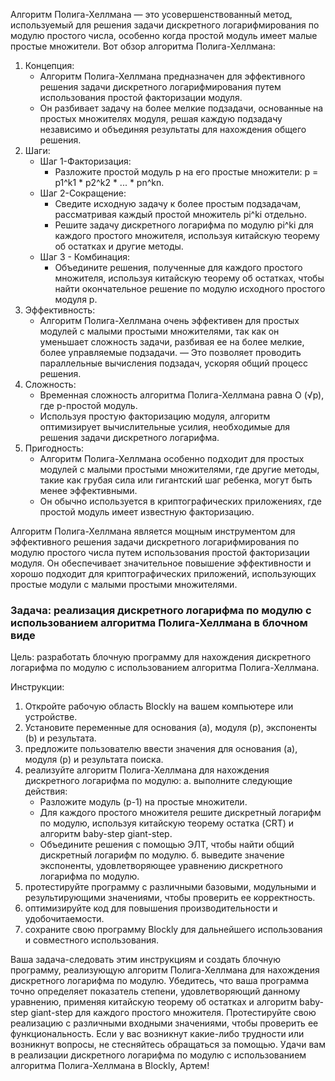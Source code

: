 Алгоритм Полига-Хеллмана — это усовершенствованный метод, используемый для решения задачи дискретного логарифмирования по модулю простого числа, особенно когда простой модуль имеет малые простые множители. Вот обзор алгоритма Полига-Хеллмана:

1. Концепция:
   - Алгоритм Полига-Хеллмана предназначен для эффективного решения задачи дискретного логарифмирования путем использования простой факторизации модуля.
   - Он разбивает задачу на более мелкие подзадачи, основанные на простых множителях модуля, решая каждую подзадачу независимо и объединяя результаты для нахождения общего решения.
2. Шаги:
   - Шаг 1-Факторизация:
     - Разложите простой модуль p на его простые множители: p = p1^k1 * p2^k2 * ... * pn^kn.
   - Шаг 2-Сокращение:
     - Сведите исходную задачу к более простым подзадачам, рассматривая каждый простой множитель pi^ki отдельно.
     - Решите задачу дискретного логарифма по модулю pi^ki для каждого простого множителя, используя китайскую теорему об остатках и другие методы.
   - Шаг 3 - Комбинация:
     - Объедините решения, полученные для каждого простого множителя, используя китайскую теорему об остатках, чтобы найти окончательное решение по модулю исходного простого модуля p.
3. Эффективность:
   - Алгоритм Полига-Хеллмана очень эффективен для простых модулей с малыми простыми множителями, так как он уменьшает сложность задачи, разбивая ее на более мелкие, более управляемые подзадачи.
   — Это позволяет проводить параллельные вычисления подзадач, ускоряя общий процесс решения.
4. Сложность:
   - Временная сложность алгоритма Полига-Хеллмана равна O (√p), где p-простой модуль.
   - Используя простую факторизацию модуля, алгоритм оптимизирует вычислительные усилия, необходимые для решения задачи дискретного логарифма.
5. Пригодность:
   - Алгоритм Полига-Хеллмана особенно подходит для простых модулей с малыми простыми множителями, где другие методы, такие как грубая сила или гигантский шаг ребенка, могут быть менее эффективными.
   - Он обычно используется в криптографических приложениях, где простой модуль имеет известную факторизацию.

Алгоритм Полига-Хеллмана является мощным инструментом для эффективного решения задачи дискретного логарифмирования по модулю простого числа путем использования простой факторизации модуля. Он обеспечивает значительное повышение эффективности и хорошо подходит для криптографических приложений, использующих простые модули с малыми простыми множителями.

### Задача: реализация дискретного логарифма по модулю с использованием алгоритма Полига-Хеллмана в блочном виде

Цель: разработать блочную программу для нахождения дискретного логарифма по модулю с использованием алгоритма Полига-Хеллмана.

Инструкции:
1. Откройте рабочую область Blockly на вашем компьютере или устройстве.
2. Установите переменные для основания (a), модуля (p), экспоненты (b) и результата.
3. предложите пользователю ввести значения для основания (a), модуля (p) и результата поиска.
4. реализуйте алгоритм Полига-Хеллмана для нахождения дискретного логарифма по модулю:
   a. выполните следующие действия:
      - Разложите модуль (p-1) на простые множители.
      - Для каждого простого множителя решите дискретный логарифм по модулю, используя китайскую теорему остатка (CRT) и алгоритм baby-step giant-step.
      - Объедините решения с помощью ЭЛТ, чтобы найти общий дискретный логарифм по модулю.
   б. выведите значение экспоненты, удовлетворяющее уравнению дискретного логарифма по модулю.
5. протестируйте программу с различными базовыми, модульными и результирующими значениями, чтобы проверить ее корректность.
6. оптимизируйте код для повышения производительности и удобочитаемости.
7. сохраните свою программу Blockly для дальнейшего использования и совместного использования.

Ваша задача-следовать этим инструкциям и создать блочную программу, реализующую алгоритм Полига-Хеллмана для нахождения дискретного логарифма по модулю. Убедитесь, что ваша программа точно определяет показатель степени, удовлетворяющий данному уравнению, применяя китайскую теорему об остатках и алгоритм baby-step giant-step для каждого простого множителя. Протестируйте свою реализацию с различными входными значениями, чтобы проверить ее функциональность. Если у вас возникнут какие-либо трудности или возникнут вопросы, не стесняйтесь обращаться за помощью. Удачи вам в реализации дискретного логарифма по модулю с использованием алгоритма Полига-Хеллмана в Blockly, Артем!